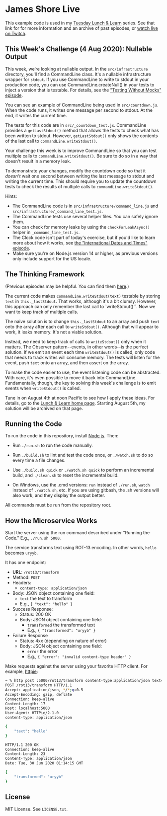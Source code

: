James Shore Live
================

This example code is used in my [Tuesday Lunch & Learn](https://www.jamesshore.com/v2/projects/lunch-and-learn) series. See that link for for more information and an archive of past episodes, or [watch live on Twitch](https://www.twitch.tv/jamesshorelive).


This Week's Challenge (4 Aug 2020): Nullable Output
---------------------

This week, we’re looking at nullable output. In the `src/infrastructure` directory, you'll find a CommandLine class. It's a nullable infrastructure wrapper for `stdout`. If you use CommandLine to write to stdout in your production code, you can use CommandLine.createNull() in your tests to inject a version that is testable. For details, see the ["Testing Without Mocks" episode](http://www.jamesshore.com/v2/projects/lunch-and-learn/testing-without-mocks).

You can see an example of CommandLine being used in `src/countdown.js`. When the code runs, it writes one message per second to stdout. At the end, it writes the current time.

The tests for this code are in `src/_countdown_test.js`. CommandLine provides a `getLastStdout()` method that allows the tests to check what has been written to stdout. However, `getLastStdout()` only shows the contents of the last call to `commandLine.writeStdout()`.

Your challenge this week is to improve CommandLine so that you can test multiple calls to `commandLine.writeStdout()`. Be sure to do so in a way that doesn't result in a memory leak.

To demonstrate your changes, modify the countdown code so that it *doesn't* wait one second between writing the last message to stdout and writing the current time. This should require you to update the countdown tests to check the results of multiple calls to `commandLine.writeStdout()`.

Hints:

* The CommandLine code is in `src/infrastructure/command_line.js` and `src/infrastructure/_command_line_test.js`.
* The CommandLine tests use several helper files. You can safely ignore them.
* You can check for memory leaks by using the `checkForLeakAsync()` helper in `_command_line_test.js`.
* The Clock code isn't part of today's exercise, but if you'd like to learn more about how it works, see [the "International Dates and Times" episode](https://www.jamesshore.com/v2/projects/lunch-and-learn/international-dates-and-times).
* Make sure you're on Node.js version 14 or higher, as previous versions only include support for the US locale.


The Thinking Framework
----------------------

(Previous episodes may be helpful. You can find them [here](https://www.jamesshore.com/v2/projects/lunch-and-learn).)

The current code makes `commandLine.writeStdout(text)` testable by storing `text` in `this._lastStdout`. That works, although it's a bit clumsy. However, this approach can only remember the last call to `writeStdout()``. Now we want to keep track of multiple calls.

The naive solution is to change `this._lastStdout` to an array and push `text` onto the array after each call to `writeStdout()`. Although that will appear to work, it leaks memory. It's not a viable solution.

Instead, we need to keep track of calls to `writeStdout()` only when it matters. The Observer pattern--events, in other words--is the perfect solution. If we emit an event each time `writeStdout()` is called, only code that needs to track writes will consume memory. The tests will listen for the event, push `text` onto an array, and then assert on the array.

To make the code easier to use, the event listening code can be abstracted. With care, it's even possible to move it back into CommandLine. Fundamentally, though, the key to solving this week's challenge is to emit events when `writeStdout()` is called.

Tune in on August 4th at noon Pacific to see how I apply these ideas. For details, go to the [Lunch & Learn home page](https://www.jamesshore.com/v2/projects/lunch-and-learn). Starting August 5th, my solution will be archived on that page.


Running the Code
----------------

To run the code in this repository, install [Node.js](http://nodejs.org). Then:

* Run `./run.sh` to run the code manually.

* Run `./build.sh` to lint and test the code once, or `./watch.sh` to do so every time a file changes.

* Use `./build.sh quick` or `./watch.sh quick` to perform an incremental build, and `./clean.sh` to reset the incremental build.

* On Windows, use the .cmd versions: `run` instead of `./run.sh`, `watch` instead of `./watch.sh`, etc. If you are using gitbash, the .sh versions will also work, and they display the output better.

All commands must be run from the repository root.


How the Microservice Works
--------------------------

Start the server using the run command described under "Running the Code." E.g., `./run.sh 5000`.

The service transforms text using ROT-13 encoding. In other words, `hello` becomes `uryyb`.

It has one endpoint:

* **URL**: `/rot13/transform`
* Method: `POST`
* Headers:
	* `content-type: application/json`
* Body: JSON object containing one field:
  * `text` the text to transform
  * E.g., `{ "text": "hello" }`
* Success Response:
	* Status: 200 OK
	* Body: JSON object containing one field:
		* `transformed` the transformed text
		* E.g., `{ "transformed": "uryyb" }`
* Failure Response
	* Status: 4xx (depending on nature of error)
	* Body: JSON object containing one field:
		* `error` the error
		* E.g., `{ "error": "invalid content-type header" }`

Make requests against the server using your favorite HTTP client. For example, [httpie](https://httpie.org/):

```sh
~ % http post :5000/rot13/transform content-type:application/json text=hello -v
POST /rot13/transform HTTP/1.1
Accept: application/json, */*;q=0.5
Accept-Encoding: gzip, deflate
Connection: keep-alive
Content-Length: 17
Host: localhost:5000
User-Agent: HTTPie/2.1.0
content-type: application/json

{
    "text": "hello"
}

HTTP/1.1 200 OK
Connection: keep-alive
Content-Length: 23
Content-Type: application/json
Date: Tue, 30 Jun 2020 01:14:15 GMT

{
    "transformed": "uryyb"
}
```


License
-------

MIT License. See `LICENSE.txt`.